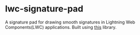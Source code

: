 # lwc-signature-pad
A signature pad for drawing smooth signatures in Lightning Web Components(LWC) applications. Built using [this](https://github.com/szimek/signature_pad) library.
